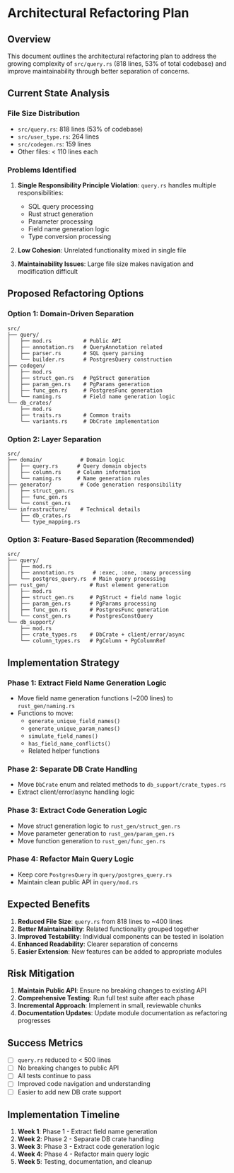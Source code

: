 # Architectural Refactoring Plan

## Overview

This document outlines the architectural refactoring plan to address the growing complexity of `src/query.rs` (818 lines, 53% of total codebase) and improve maintainability through better separation of concerns.

## Current State Analysis

### File Size Distribution
- `src/query.rs`: 818 lines (53% of codebase)
- `src/user_type.rs`: 264 lines
- `src/codegen.rs`: 159 lines
- Other files: < 110 lines each

### Problems Identified

1. **Single Responsibility Principle Violation**: `query.rs` handles multiple responsibilities:
   - SQL query processing
   - Rust struct generation
   - Parameter processing
   - Field name generation logic
   - Type conversion processing

2. **Low Cohesion**: Unrelated functionality mixed in single file

3. **Maintainability Issues**: Large file size makes navigation and modification difficult

## Proposed Refactoring Options

### Option 1: Domain-Driven Separation
```
src/
├── query/
│   ├── mod.rs          # Public API
│   ├── annotation.rs   # QueryAnnotation related
│   ├── parser.rs       # SQL query parsing
│   └── builder.rs      # PostgresQuery construction
├── codegen/
│   ├── mod.rs
│   ├── struct_gen.rs   # PgStruct generation
│   ├── param_gen.rs    # PgParams generation
│   ├── func_gen.rs     # PostgresFunc generation
│   └── naming.rs       # Field name generation logic
└── db_crates/
    ├── mod.rs
    ├── traits.rs       # Common traits
    └── variants.rs     # DbCrate implementation
```

### Option 2: Layer Separation
```
src/
├── domain/            # Domain logic
│   ├── query.rs      # Query domain objects
│   ├── column.rs     # Column information
│   └── naming.rs     # Name generation rules
├── generator/         # Code generation responsibility
│   ├── struct_gen.rs
│   ├── func_gen.rs
│   └── const_gen.rs
└── infrastructure/    # Technical details
    ├── db_crates.rs
    └── type_mapping.rs
```

### Option 3: Feature-Based Separation (Recommended)
```
src/
├── query/
│   ├── mod.rs
│   ├── annotation.rs      # :exec, :one, :many processing
│   └── postgres_query.rs  # Main query processing
├── rust_gen/             # Rust element generation
│   ├── mod.rs
│   ├── struct_gen.rs     # PgStruct + field name logic
│   ├── param_gen.rs      # PgParams processing
│   ├── func_gen.rs       # PostgresFunc generation
│   └── const_gen.rs      # PostgresConstQuery
└── db_support/
    ├── mod.rs
    ├── crate_types.rs    # DbCrate + client/error/async
    └── column_types.rs   # PgColumn + PgColumnRef
```

## Implementation Strategy

### Phase 1: Extract Field Name Generation Logic
- Move field name generation functions (~200 lines) to `rust_gen/naming.rs`
- Functions to move:
  - `generate_unique_field_names()`
  - `generate_unique_param_names()`
  - `simulate_field_names()`
  - `has_field_name_conflicts()`
  - Related helper functions

### Phase 2: Separate DB Crate Handling
- Move `DbCrate` enum and related methods to `db_support/crate_types.rs`
- Extract client/error/async handling logic

### Phase 3: Extract Code Generation Logic
- Move struct generation logic to `rust_gen/struct_gen.rs`
- Move parameter generation to `rust_gen/param_gen.rs`
- Move function generation to `rust_gen/func_gen.rs`

### Phase 4: Refactor Main Query Logic
- Keep core `PostgresQuery` in `query/postgres_query.rs`
- Maintain clean public API in `query/mod.rs`

## Expected Benefits

1. **Reduced File Size**: `query.rs` from 818 lines to ~400 lines
2. **Better Maintainability**: Related functionality grouped together
3. **Improved Testability**: Individual components can be tested in isolation
4. **Enhanced Readability**: Clearer separation of concerns
5. **Easier Extension**: New features can be added to appropriate modules

## Risk Mitigation

1. **Maintain Public API**: Ensure no breaking changes to existing API
2. **Comprehensive Testing**: Run full test suite after each phase
3. **Incremental Approach**: Implement in small, reviewable chunks
4. **Documentation Updates**: Update module documentation as refactoring progresses

## Success Metrics

- [ ] `query.rs` reduced to < 500 lines
- [ ] No breaking changes to public API
- [ ] All tests continue to pass
- [ ] Improved code navigation and understanding
- [ ] Easier to add new DB crate support

## Implementation Timeline

1. **Week 1**: Phase 1 - Extract field name generation
2. **Week 2**: Phase 2 - Separate DB crate handling  
3. **Week 3**: Phase 3 - Extract code generation logic
4. **Week 4**: Phase 4 - Refactor main query logic
5. **Week 5**: Testing, documentation, and cleanup